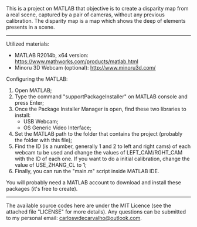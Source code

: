 This is a project on MATLAB that objective is to create a disparity map from a real scene, captured by a pair of cameras, without any previous calibration. The disparity map is a map which shows the deep of elements presents in a scene. 

---------------------------------------------------------------------------------------------------------------------------------

Utilized materials:

- MATLAB R2014b, x64 version: https://www.mathworks.com/products/matlab.html
- Minoru 3D Webcam (optional): http://www.minoru3d.com/

Configuring the MATLAB:

1) Open MATLAB;
2) Type the command "supportPackageInstaller" on MATLAB console and press Enter;
3) Once the Package Installer Manager is open, find these two libraries to install:
	- USB Webcam;
	- OS Generic Video Interface;
4) Set the MATLAB path to the folder that contains the project (probably the folder with this file);
5) Find the ID (is a number, generally 1 and 2 to left and right cams) of each webcam tu be used and change the values of LEFT_CAM/RGHT_CAM with the ID of each one. If you want to do a initial calibration, change the value of USE_ZHANG_CL to 1;
6) Finally, you can run the "main.m" script inside MATLAB IDE.

You will probably need a MATLAB account to download and install these packages (it's free to create).

---------------------------------------------------------------------------------------------------------------------------------

The available source codes here are under the MIT Licence (see the attached file "LICENSE" for more details). Any questions can be submitted to my personal email: carloswdecarvalho@outlook.com.
